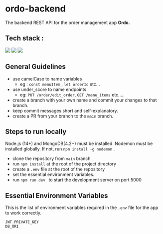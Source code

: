 # ordo-backend

The backend REST API for the order management app **Ordo.**

## Tech stack :

<img src="https://img.shields.io/badge/-NodeJS-black?style=flat&logo=node.js">
<img src="https://img.shields.io/badge/-MongoDB-black?style=flat&logo=mongoDB">
<img src="https://img.shields.io/badge/-Express-black?style=flat&logo=express">

## General Guidelines

- use camelCase to name variables
  - eg : `const menuItem` , `let orderId` etc...
- use under_score to name endpoints
  - eg: `PUT /order/edit_order`, `GET /menu_items` etc.....
- create a branch with your own name and commit your changes to that branch.
- keep commit messages short and self-explanatory.
- create a PR from your branch to the `main` branch.

## Steps to run locally

Node.js (14+) and MongoDB(4.2+) must be installed.
Nodemon must be installed globally. If not, run `npm install -g nodemon` .

- clone the repository from `main` branch
- run `npm install` at the root of the project directory
- create a `.env` file at the root of the repository
- set the essential environment variables.
- run `npm run dev ` to start the development server on port 5000

## Essential Environment Variables

This is the list of environment variables required in the `.env` file for the app to work correctly.

`JWT_PRIVATE_KEY`\
`DB_URI`
